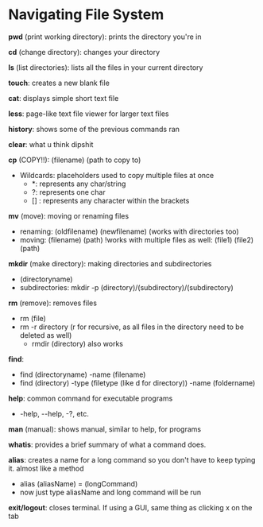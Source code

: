 # Navigating File System

**pwd** (print working directory): prints the directory you're in

**cd** (change directory): changes your directory

**ls** (list directories): lists all the files in your current directory

**touch**: creates a new blank file

**cat**: displays simple short text file

**less**: page-like text file viewer for larger text files

**history**: shows some of the previous commands ran

**clear**: what u think dipshit

**cp** (COPY!!): (filename) (path to copy to)
- Wildcards: placeholders used to copy multiple files at once
  - *: represents any char/string
  - ?: represents one char
  - [] : represents any character within the brackets

**mv** (move): moving or renaming files
- renaming: (oldfilename) (newfilename) (works with directories too)
- moving: (filename) (path) !works with multiple files as well: (file1) (file2) (path)

**mkdir** (make directory): making directories and subdirectories
- (directoryname)
- subdirectories: mkdir -p (directory)/(subdirectory)/(subdirectory)

**rm** (remove): removes files
- rm (file)
- rm -r directory (r for recursive, as all files in the directory need to be deleted as well)
  - rmdir (directory) also works

**find**: 
- find (directoryname) -name (filename)
- find (directory) -type (filetype (like d for directory)) -name (foldername)

**help**: common command for executable programs
- -help, --help, -?, etc.

**man** (manual): shows manual, similar to help, for programs

**whatis**: provides a brief summary of what a command does.

**alias**: creates a name for a long command so you don't have to keep typing it. almost like a method
- alias (aliasName) = (longCommand)
- now just type aliasName and long command will be run

**exit/logout**: closes terminal. If using a GUI, same thing as clicking x on the tab